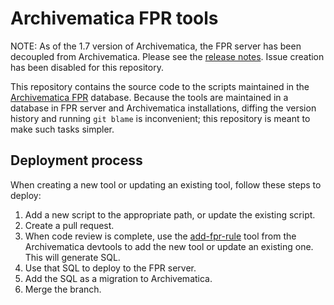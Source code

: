 Archivematica FPR tools
=======================

NOTE: As of the 1.7 version of Archivematica, the FPR server has been decoupled from Archivematica. Please see the [release notes](https://wiki.archivematica.org/Archivematica_1.7_and_Storage_Service_0.11_release_notes#Archivematica_decoupled_from_the_FPR_server). Issue creation has been disabled for this
repository.

This repository contains the source code to the scripts maintained in the [Archivematica FPR](https://github.com/artefactual/archivematica-fpr-admin) database.
Because the tools are maintained in a database in FPR server and Archivematica installations, diffing the version history and running `git blame` is inconvenient; this repository is meant to make such tasks simpler.

Deployment process
------------------

When creating a new tool or updating an existing tool, follow these steps to deploy:

1. Add a new script to the appropriate path, or update the existing script.
2. Create a pull request.
3. When code review is complete, use the [add-fpr-rule](https://github.com/artefactual/archivematica-devtools/blob/master/tools/add-fpr-rule) tool from the Archivematica devtools to add the new tool or update an existing one. This will generate SQL.
4. Use that SQL to deploy to the FPR server.
5. Add the SQL as a migration to Archivematica.
6. Merge the branch.
